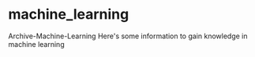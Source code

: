 # machine_learning
Archive-Machine-Learning
Here's some information to gain knowledge in machine learning
